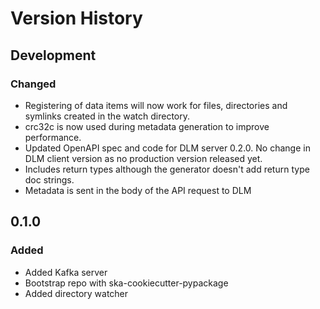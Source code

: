 # Version History

## Development

### Changed

* Registering of data items will now work for files, directories and symlinks created in
the watch directory.
* crc32c is now used during metadata generation to improve performance.
* Updated OpenAPI spec and code for DLM server 0.2.0. No change in DLM client version as
no production version released yet.
* Includes return types although the generator doesn't add return type doc strings.
* Metadata is sent in the body of the API request to DLM

## 0.1.0

### Added

* Added Kafka server
* Bootstrap repo with ska-cookiecutter-pypackage
* Added directory watcher